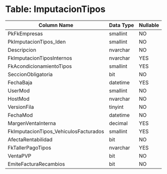 # Table: ImputacionTipos

| Column Name | Data Type | Nullable |
|-------------|-----------|----------|
| PkFkEmpresas | smallint | NO |
| PkImputacionTipos_Iden | smallint | NO |
| Descripcion | nvarchar | NO |
| FkImputacionTiposInternos | nvarchar | YES |
| FkAcondicionamientoTipos | smallint | YES |
| SeccionObligatoria | bit | NO |
| FechaBaja | datetime | YES |
| UserMod | smallint | NO |
| HostMod | nvarchar | NO |
| VersionFila | tinyint | NO |
| FechaMod | datetime | NO |
| MargenVentaInterna | decimal | YES |
| FkImputacionTipos_VehiculosFacturados | smallint | YES |
| AfectaRentabilidad | bit | NO |
| FkTallerPagoTipos | nvarchar | YES |
| VentaPVP | bit | NO |
| EmiteFacturaRecambios | bit | NO |
